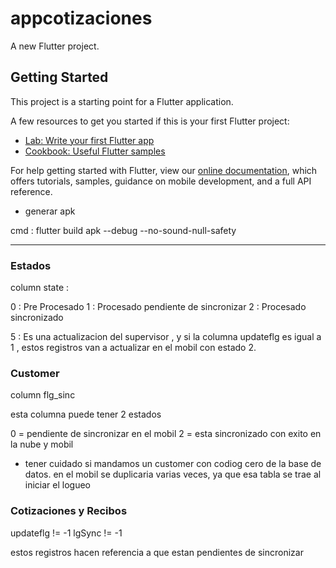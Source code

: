 # appcotizaciones

A new Flutter project.

## Getting Started

This project is a starting point for a Flutter application.

A few resources to get you started if this is your first Flutter project:

- [Lab: Write your first Flutter app](https://flutter.dev/docs/get-started/codelab)
- [Cookbook: Useful Flutter samples](https://flutter.dev/docs/cookbook)

For help getting started with Flutter, view our
[online documentation](https://flutter.dev/docs), which offers tutorials,
samples, guidance on mobile development, and a full API reference.

- generar apk

cmd : flutter build apk --debug --no-sound-null-safety

------------------------------------


### Estados ###

column state : 

0 : Pre Procesado
1 : Procesado pendiente de sincronizar
2 : Procesado sincronizado

5 : Es una  actualizacion del supervisor  , y si  la columna  updateflg es igual a 1 , estos registros
van a actualizar en el mobil con estado 2.


### Customer ###

column flg_sinc

esta columna puede tener 2 estados

0 = pendiente de sincronizar en el mobil
2 = esta sincronizado con exito en la nube y mobil


* tener cuidado si mandamos un customer con codiog cero de la base de datos.
en el mobil se duplicaria varias veces, ya que esa tabla se trae al iniciar el logueo


### Cotizaciones y Recibos ###

updateflg != -1
lgSync != -1

estos registros hacen referencia a que estan pendientes de sincronizar